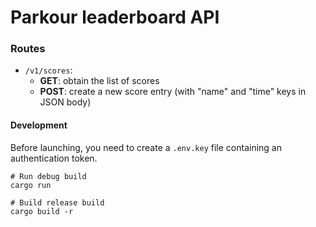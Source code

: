 # Parkour leaderboard API

### Routes

* `/v1/scores`:
    * **GET**: obtain the list of scores
    * **POST**: create a new score entry (with "name" and "time" keys in JSON body)

#### Development

Before launching, you need to create a `.env.key` file containing an authentication token.

```shell
# Run debug build
cargo run

# Build release build
cargo build -r
```
